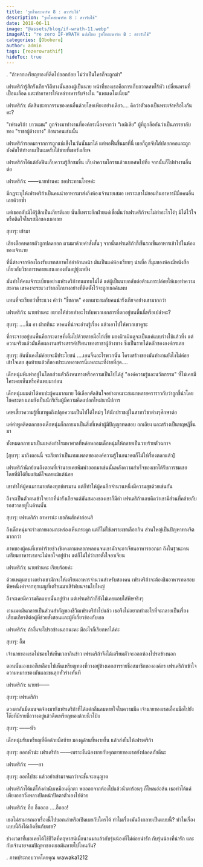 ```yaml
---
title: 'รูทโทสะพาร์ท 8 : สาวรับใช้'
description: "รูทโทสะพาร์ท 8 : สาวรับใช้"
date: 2018-06-11
image: "@assets/blog/if-wrath-11.webp"
imageAlt: "re zero IF-WRATH แปลไทย รูทโทสะพาร์ท 8 : สาวรับใช้"
categories: [Oboberu]
author: admin
tags: [rezerowrathif]
hideToc: true
---
```

.
"ถ้าหากเหรียญทองที่ดีดไปออกก้อย ไม่ว่าเป็นใครก็จะถูกฆ่า"

เฟรเดริก้ารู้สึกรังเกียจวิถีทางนั้นของผู้เป็นนาย หน้าที่ของเธอคือการเก็บกวาดศพไร้หัว เปลี่ยนพรมที่เปื้อนเลือด และทำอาหารให้เหล่าทหารรับจ้างใน "แพนเดโมเนี่ยม"

เฟรเดริก้า: ตัดสินชะตากรรมของคนอื่นด้วยโชคเพียงอย่างเดียว.... คิดว่าตัวเองเป็นพระเจ้าหรือไงกันคะ?

"เฟรเดริก้า บาวแมน" ถูกจ้างมาทำงานที่องค์กรเนื่องจากว่า “เอมิเลีย” ผู้ที่ถูกลือกันว่าเป็นภรรยาลับของ "ราชาผู้ล้างบาง" อ้อนวอนเช่นนั้น

เฟรเดริก้ารอดมาจากการถูกแช่แข็งในวันนั้นมาได้ แต่พอฟื้นขึ้นมาที่นี่ เธอก็ถูกจับใส่ปลอกคอและถูกบังคับให้ทำงานเป็นเมดรับใช้ชายที่เธอรังเกียจ

เฟรเดริก้าได้แต่กัดฟันเก็บความรู้สึกขมขื่น เก็บงำความโกรธแล้วแบกศพไปทิ้ง จากนั้นก็ไปทำงานอื่นต่อ

เฟรเดริก้า: ――นายท่านคะ ขอประทานโทษค่ะ

มีกฎระบุให้เฟรเดริก้าเป็นคนนำอาหารมาส่งถึงห้องเจ้านายเสมอ เพราะเขาไม่ยอมกินอาหารฝีมือคนอื่นเลยด้วยซ้ำ

แต่เธอกลับมิได้รู้สึกเป็นเกียรติเลย นั่นก็เพราะอีกฝ่ายแค่เชื่อมั่นว่าเฟรเดริก้าจะไม่ทำอะไรโง่ๆ มิได้ไว้ใจหรือติดใจในรสมือของเธอเลย

สุบารุ: เข้ามา

เสียงล็อคหลายตัวถูกปลดออก ตามมาด้วยคำสั่งสั้นๆ จากนั้นเฟรเดริก้าก็เข็นรถเข็นอาหารเข้าไปในห้องของเจ้านาย

ที่นี่ต่างจากห้องโถงรับแขกสภาพโอ่อ่าด้านหน้า มันเป็นแค่ห้องเรียบๆ น่าเบื่อ สี่มุมของห้องมีหนังสือเกี่ยวกับวิชาการหลายแขนงกองกันอยู่ยุ่งเหยิง

มันทำให้คนเจ้าระเบียบอย่างเฟรเดริก้าทนแทบไม่ได้ แต่ผู้เป็นนายกลับต่อต้านการปล่อยให้เธอทำความสะอาด เขาคงจะระแวงว่ากลไกบางอย่างที่ติดตั้งไว้จะถูกเธอค้นพบ

แทนที่จะเรียกว่าขี้ระแวง คำว่า "ขี้ขลาด" คงเหมาะสมกับคนน่ารังเกียจอย่างเขามากกว่า

เฟรเดริก้า: นายท่านคะ อยากให้ช่วยทำอะไรกับพวกเอกสารที่ตกอยู่บนพื้นนี่หรือเปล่าคะ?

สุบารุ: ....อื้ม อา ฝากทีนะ หาคนที่น่าจะอ่านรู้เรื่อง แล้วเอาไปให้พวกเขาดูซะ

ที่กระจายอยู่บนพื้นคือกระดาษที่เต็มไปด้วยลายมือไก่เขี่ย มองผิวเผินดูจะเป็นแค่แบบร่างใช้แล้วทิ้ง แต่ความจริงแล้วมันคือผลงานสร้างสรรค์ปริศนาของราชาผู้ล้างบาง ซึ่งเป็นรายได้หลักขององค์กรเลย

สุบารุ: อันนั้นคงไม่ค่อยจะมีประโยชน์ ....เอนจิ้นอะไรพวกนั้น โครงสร้างของมันทำงานยังไงไม่ค่อยเข้าใจเลย สุดท้ายแล้วก็ของประเภทอาหารนี่แหละนะที่ง่ายที่สุด....

เด็กหนุ่มพึมพำอยู่ในโลกส่วนตัวถึงหนทางหรือความเป็นไปได้สู่ "องค์ความรู้และนวัตกรรม" ที่ไม่เคยมีใครเคยเห็นหรือค้นพบมาก่อน

เด็กหนุ่มผมดำได้พบปะผู้คนมากมาย ได้เลือกตัดสินใจอย่างเหมาะสมมาหลายคราราวกับว่าถูกชี้นำโดยโชคชะตา แถมยังเป็นนักริเริ่มผู้มีความคิดแปลกใหม่นานัปการ

เศษเสี้ยวความรู้ที่เขาพูดถึงปลุกความเป็นไปได้ใหม่ๆ ให้นักปราชญ์ในสาขาวิชาต่างๆศึกษาต่อ

แค่คำพูดติดตลกของเด็กหนุ่มก็กลายมาเป็นสิ่งที่เหล่าผู้มีปัญญาทดสอบ ถกเถียง และสร้างเป็นทฤษฎีขึ้นมา

ทั้งหมดกลายมาเป็นแหล่งกำไรมหาศาลที่หล่อหลอมเด็กหนุ่มให้กลายเป็นวายร้ายตัวฉกาจ

[สุบารุ: มาถึงตอนนี้ จะเรียกว่าเป็นเทมเพลตขององค์ความรู้ในอนาคตก็ไม่ใช่เรื่องตลกแล้ว]

เฟรเดริก้านึกย้อนถึงตอนที่เจ้านายเคยพึมพำออกมาเช่นนั้นหลังความสำเร็จของเขาได้รับการชมเชย โดยที่มิได้ยิ้มแย้มดีใจเลยแม้แต่น้อย

เขาทำให้ผู้คนมากมายต้องทุกข์ทรมาน แต่ก็ทำให้ผู้คนอีกจำนวนหนึ่งมีความสุขด้วยเช่นกัน

ถึงจะเป็นตัวตนเข้าใจยากที่น่ารังเกียจแต่มันสมองของเขาก็มีค่า เฟรเดริก้าแอบคิดว่าเขามีส่วนที่คล้ายกับรอสวาลอยู่ในด้านนั้น

สุบารุ: เฟรเดริก้า อาหารน่ะ เธอกินสักคำก่อนสิ

ถึงเด็กหนุ่มจะร่างกายผอมกะหร่องเห็นกระดูก แต่ก็ไม่ใช่เพราะเขาเลือกกิน ส่วนใหญ่เป็นปัญหาทางจิตมากกว่า

ภาพของผู้คนที่เขาทำร้ายช่วงชิงคงตามหลอกหลอนจนเขามักจะอาเจียนอาหารออกมา ถึงในฐานะคนเตรียมอาหารเธอจะไม่พอใจอยู่บ้าง แต่ก็ไม่ใช่ว่าเขาตั้งใจอาเจียน

เฟรเดริก้า: นายท่านคะ เรียบร้อยค่ะ

ด้วยเหตุผลบางอย่างเขามักจะให้เตรียมอาหารจำนวนสำหรับสองคน เฟรเดริก้าจะต้องชิมอาหารทดสอบพิษหนึ่งคำจากทุกเมนูที่เตรียมมาเสิร์ฟบนจานใบใหญ่

ถึงจะเคยมีความคิดแบบนั้นอยู่บ้าง แต่เฟรเดริก้าก็ยังไม่เคยแอบใส่พิษจริงๆ

งานเมดมันกลายเป็นส่วนสำคัญของชีวิตเฟรเดริก้าไปแล้ว เธอจึงไม่อยากทำอะไรที่จะกลายเป็นเรื่องเสื่อมเกียรติต่อผู้ที่ช่วยสั่งสอนและผู้ที่เกี่ยวข้องกับเธอ

เฟรเดริก้า: ถ้างั้นจะไปรอข้างนอกนะคะ มีอะไรก็เรียกหาได้ค่ะ

สุบารุ: อื้ม

เจ้านายของเธอไม่ชอบให้เห็นเวลากินข้าว เฟรเดริก้าจึงได้เตรียมตัวจะออกห้องไปรอข้างนอก

ตอนนั้นเองเธอก็เหลือบไปเห็นเหรียญทองที่วางอยู่ข้างเอกสารรายชื่อสมาชิกขององค์กร เฟรเดริก้าเข้าใจความหมายของมันและขนลุกทั่วร่างทันที

เฟรเดริก้า: นายท่――

สุบารุ: เฟรเดริก้า

ดวงตาอันมืดมนจดจ้องมายังเฟรเดริก้าที่ได้แต่กลืนลมหายใจในความมืด เจ้านายของเธอเอื้อมมือไปยังโต๊ะที่มีรายชื่อวางอยู่แล้วดีดเหรียญทองด้วยนิ้วโป้ง

สุบารุ: ――หัว

เด็กหนุ่มรับเหรียญที่ดีดด้วยมือซ้าย มองดูด้านที่หงายขึ้น แล้วส่งยิ้มให้เฟรเดริก้า

สุบารุ: ออกหัวน่ะ เฟรเดริก้า ――เพราะงั้นน้องชายกับคุณยายของเธอยังปลอดภัยดีนะ

เฟรเดริก้า: ――อา

สุบารุ: ออกไปซะ แล้วอย่าเข้ามาจนกว่าจะชั้นจะอนุญาต

เฟรเดริก้าได้แต่โค้งคำนับเหมือนตุ๊กตา พอออกจากห้องไปแล้วน้ำตาร้อนๆ ก็ไหลเอ่อล้น เธอทำได้แค่เพียงออกวิ่งพลางปิดหน้าปิดตาตัวเองไปด้วย

เฟรเดริก้า: ฮือ ฮืออออ ....ฮือออ!

เธอไม่สามารถเอาเรื่องนี้ไปบอกเล่าหรือเปิดเผยกับใครได้ ทำไมเรื่องมันถึงกลายเป็นแบบนี้? ทำไมเรื่องแบบนี้ถึงได้เกิดขึ้นกับเธอ?

ช่วงเวลาที่เธอเคยได้ใช้ชีวิตที่คฤหาสน์เมื่อนานมาแล้วกับรุ่นน้องที่ไม่ค่อยน่ารัก กับรุ่นน้องที่น่ารัก และกับเจ้านายจอมปัญหาของเธอมันหายไปไหนกัน?

.
ภาพประกอบวาดโดยคุณ wawaka1212